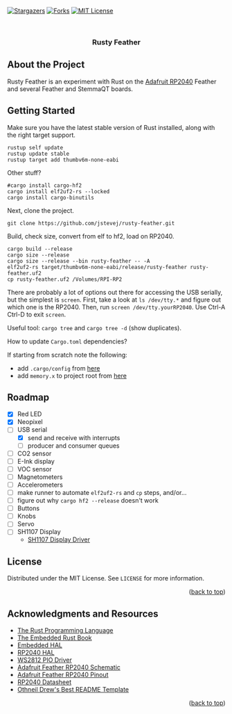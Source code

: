 <div id="top"></div>

<!-- Project Shields -->

[![Stargazers][stars-shield]][stars-url]
[![Forks][forks-shield]][forks-url]
[![MIT License][license-shield]][license-url]

<!-- PROJECT LOGO -->

<br />
<div align="center">
<!--
  <a href="https://github.com/github_username/repo_name">
    <img src="images/logo.png" alt="Logo" width="80" height="80">
  </a>
-->
  <h3 align="center">Rusty Feather</h3>
<!--
  <p align="center">
    project_description
    <br />
    <a href="https://github.com/github_username/repo_name"><strong>Explore the docs »</strong></a>
    <br />
    <br />
    <a href="https://github.com/github_username/repo_name">View Demo</a>
    ·
    <a href="https://github.com/github_username/repo_name/issues">Report Bug</a>
    ·
    <a href="https://github.com/github_username/repo_name/issues">Request Feature</a>
  </p>
-->
</div>

## About the Project

Rusty Feather is an experiment with Rust on the [Adafruit RP2040](https://www.adafruit.com/product/4884) Feather and several Feather and StemmaQT boards.

## Getting Started

Make sure you have the latest stable version of Rust installed, along with the right target support.

```
rustup self update
rustup update stable
rustup target add thumbv6m-none-eabi
```

Other stuff?

```
#cargo install cargo-hf2
cargo install elf2uf2-rs --locked
cargo install cargo-binutils
```

Next, clone the project.

```
git clone https://github.com/jstevej/rusty-feather.git
```

Build, check size, convert from elf to hf2, load on RP2040.

```
cargo build --release
cargo size --release
cargo size --release --bin rusty-feather -- -A
elf2uf2-rs target/thumbv6m-none-eabi/release/rusty-feather rusty-feather.uf2
cp rusty-feather.uf2 /Volumes/RPI-RP2
```

There are probably a lot of options out there for accessing the USB serially, but the simplest is `screen`. First, take a look at `ls /dev/tty.*` and figure out which one is the RP2040. Then, run `screen /dev/tty.yourRP2040`. Use Ctrl-A Ctrl-D to exit `screen`.

Useful tool: `cargo tree` and `cargo tree -d` (show duplicates).

How to update `Cargo.toml` dependencies?

If starting from scratch note the following:

* add `.cargo/config` from [here](https://github.com/rp-rs/rp-hal/blob/main/.cargo/config)
* add `memory.x` to project root from [here](https://github.com/rp-rs/rp-hal/blob/main/memory.x)

## Roadmap

  - [x] Red LED
  - [x] Neopixel
  - [ ] USB serial
    - [x] send and receive with interrupts
    - [ ] producer and consumer queues
  - [ ] CO2 sensor
  - [ ] E-Ink display
  - [ ] VOC sensor
  - [ ] Magnetometers
  - [ ] Accelerometers
  - [ ] make runner to automate `elf2uf2-rs` and `cp` steps, and/or...
  - [ ] figure out why `cargo hf2 --release` doesn't work
  - [ ] Buttons
  - [ ] Knobs
  - [ ] Servo
  - [ ] SH1107 Display
    - [SH1107 Display Driver](https://github.com/aaron-hardin/sh1107)

<!--
## Contributing

Contributions are what make the open source community such an amazing place to learn, inspire, and create. Any contributions you make are **greatly appreciated**.

If you have a suggestion that would make this better, please fork the repo and create a pull request. You can also simply open an issue with the tag "enhancement".
Don't forget to give the project a star! Thanks again!

1. Fork the Project
2. Create your Feature Branch (`git checkout -b feature/AmazingFeature`)
3. Commit your Changes (`git commit -m 'Add some AmazingFeature'`)
4. Push to the Branch (`git push origin feature/AmazingFeature`)
5. Open a Pull Request

<p align="right">(<a href="#top">back to top</a>)</p>
-->

## License

Distributed under the MIT License. See `LICENSE` for more information.

<p align="right">(<a href="#top">back to top</a>)</p>

<!--
## Contact

Your Name - [@twitter_handle](https://twitter.com/twitter_handle) - email@email_client.com

Project Link: [https://github.com/github_username/repo_name](https://github.com/github_username/repo_name)

<p align="right">(<a href="#top">back to top</a>)</p>
-->


## Acknowledgments and Resources

* [The Rust Programming Language](https://doc.rust-lang.org/book/)
* [The Embedded Rust Book](https://docs.rust-embedded.org/book/)
* [Embedded HAL](https://docs.rs/embedded-hal/latest/embedded_hal/)
* [RP2040 HAL](https://github.com/rp-rs/rp-hal)
* [WS2812 PIO Driver](https://github.com/ithinuel/ws2812-pio-rs)
* [Adafruit Feather RP2040 Schematic](https://learn.adafruit.com/assets/100337)
* [Adafruit Feather RP2040 Pinout](https://learn.adafruit.com/assets/105204)
* [RP2040 Datasheet](https://datasheets.raspberrypi.com/rp2040/rp2040-datasheet.pdf)
* [Othneil Drew's Best README Template](https://github.com/othneildrew/Best-README-Template)

<p align="right">(<a href="#top">back to top</a>)</p>

<!-- MARKDOWN LINKS & IMAGES -->

[stars-shield]: https://img.shields.io/github/stars/jstevej/rusty-feather?style=for-the-badge
[stars-url]: https://github.com/jstevej/rusty-feather/stargazers
[forks-shield]: https://img.shields.io/github/forks/jstevej/rusty-feather?style=for-the-badge
[forks-url]: https://github.com/jstevej/rusty-feather/network/members
[license-shield]: https://img.shields.io/github/license/jstevej/rusty-feather?style=for-the-badge
[license-url]: https://github.com/jstevej/rusty-feather/blob/main/LICENSE.txt
[product-screenshot]: images/screenshot.png
